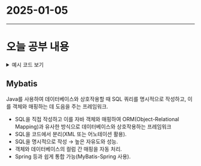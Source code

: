 # 2025-01-05
---

# 오늘 공부 내용

<details>
  <summary>예시 코드 보기</summary>

  ```java
  //여기에 코드를 작성

   ```

</details>

## Mybatis
Java를 사용하여 데이터베이스와 상호작용할 때 SQL 쿼리를 명시적으로 작성하고,
이를 객체와 매핑하는 데 도음을 주는 프레임워크.
- SQL을 직접 작성하고 이를 자바 객체와 매핑하여 ORM(Object-Relational Mapping)과 유사한 방식으로 데이터베이스와 상호작용하는
  프레임워크
- SQL을 코드에서 분리(XML 또는 어노테이션 활용).
- SQL을 명시적으로 작성 → 높은 자유도와 성능.
- 객체와 데이터베이스의 컬럼 간 매핑을 자동 처리.
- Spring 등과 쉽게 통합 가능(MyBatis-Spring 사용).